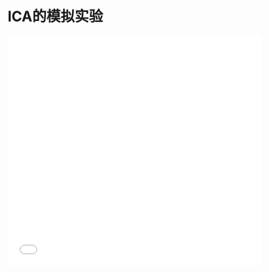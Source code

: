 # ICA的模拟实验

<iframe id="rmd" allowtransparency="true" frameborder="0" scrolling="no" tabindex="0" title="Rmd" width="100%" src="../sim_14_42.html" style="width: 1px !important; min-width: 100% !important; border: none !important; overflow: hidden !important; height: 456px !important;" horizontalscrolling="no" verticalscrolling="no">
</iframe>
